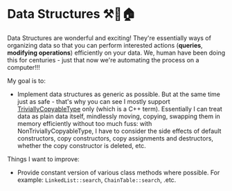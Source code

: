 # Data Structures ⚒️🧱🏠

Data Structures are wonderful and exciting! They're essentially ways of organizing data so that you can perform interested actions (**queries**, **modifying operations**) efficiently on your data. We, human have been doing this for centuries - just that now we're automating the process on a computer!!!

My goal is to:
* Implement data structures as generic as possible. But at the same time just as safe - that's why you can see I mostly support [TriviallyCopyableType](https://cplusplus.com/reference/type_traits/is_trivially_copyable/) only (which is a C++ term). Essentially I can treat data as plain data itself, mindlessly moving, copying, swapping them in memory efficiently without too much fuss: with NonTriviallyCopyableType, I have to consider the side effects of default constructors, copy constructors, copy assignments and destructors, whether the copy constructor is deleted, etc.

Things I want to improve:
* Provide constant version of various class methods where possible. For example: `LinkedList::search`, `ChainTable::search`, .etc.

